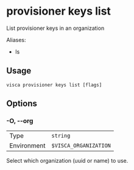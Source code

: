 # provisioner keys list

List provisioner keys in an organization

Aliases:

- ls

## Usage

```console
visca provisioner keys list [flags]
```

## Options

### -O, --org

|             |                                  |
| ----------- | -------------------------------- |
| Type        | <code>string</code>              |
| Environment | <code>$VISCA_ORGANIZATION</code> |

Select which organization (uuid or name) to use.
